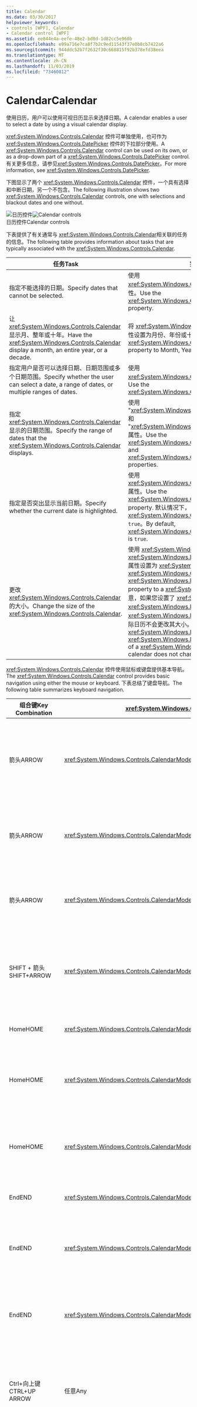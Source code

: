```yaml
---
title: Calendar
ms.date: 03/30/2017
helpviewer_keywords:
- controls [WPF], Calendar
- Calendar control [WPF]
ms.assetid: ee844e4a-eefe-48e2-bd0d-1d82cc5e960b
ms.openlocfilehash: e99a716e7ca8f7b2c9ed11543f37e0b8cb7422a6
ms.sourcegitcommit: 944ddc52b7f2632f30c668815f92b378efd38eea
ms.translationtype: MT
ms.contentlocale: zh-CN
ms.lasthandoff: 11/03/2019
ms.locfileid: "73460812"
---
```

# <a name="calendar"></a><span data-ttu-id="58522-102">Calendar</span><span class="sxs-lookup"><span data-stu-id="58522-102">Calendar</span></span>
<span data-ttu-id="58522-103">使用日历，用户可以使用可视日历显示来选择日期。</span><span class="sxs-lookup"><span data-stu-id="58522-103">A calendar enables a user to select a date by using a visual calendar display.</span></span>  
  
 <span data-ttu-id="58522-104"><xref:System.Windows.Controls.Calendar> 控件可单独使用，也可作为 <xref:System.Windows.Controls.DatePicker> 控件的下拉部分使用。</span><span class="sxs-lookup"><span data-stu-id="58522-104">A <xref:System.Windows.Controls.Calendar> control can be used on its own, or as a drop-down part of a <xref:System.Windows.Controls.DatePicker> control.</span></span> <span data-ttu-id="58522-105">有关更多信息，请参见<xref:System.Windows.Controls.DatePicker>。</span><span class="sxs-lookup"><span data-stu-id="58522-105">For more information, see <xref:System.Windows.Controls.DatePicker>.</span></span>  
  
 <span data-ttu-id="58522-106">下图显示了两个 <xref:System.Windows.Controls.Calendar> 控件，一个具有选择和中断日期，另一个不包含。</span><span class="sxs-lookup"><span data-stu-id="58522-106">The following illustration shows two <xref:System.Windows.Controls.Calendar> controls, one with selections and blackout dates and one without.</span></span>  
  
 <span data-ttu-id="58522-107">![日历控件](./media/ndp-calendarcontrols.png "NDP_CalendarControls")</span><span class="sxs-lookup"><span data-stu-id="58522-107">![Calendar controls](./media/ndp-calendarcontrols.png "NDP_CalendarControls")</span></span>  
<span data-ttu-id="58522-108">日历控件</span><span class="sxs-lookup"><span data-stu-id="58522-108">Calendar controls</span></span>  
  
 <span data-ttu-id="58522-109">下表提供了有关通常与 <xref:System.Windows.Controls.Calendar>相关联的任务的信息。</span><span class="sxs-lookup"><span data-stu-id="58522-109">The following table provides information about tasks that are typically associated with the <xref:System.Windows.Controls.Calendar>.</span></span>  
  
|<span data-ttu-id="58522-110">任务</span><span class="sxs-lookup"><span data-stu-id="58522-110">Task</span></span>|<span data-ttu-id="58522-111">实现</span><span class="sxs-lookup"><span data-stu-id="58522-111">Implementation</span></span>|  
|----------|--------------------|  
|<span data-ttu-id="58522-112">指定不能选择的日期。</span><span class="sxs-lookup"><span data-stu-id="58522-112">Specify dates that cannot be selected.</span></span>|<span data-ttu-id="58522-113">使用 <xref:System.Windows.Controls.Calendar.BlackoutDates%2A> 属性。</span><span class="sxs-lookup"><span data-stu-id="58522-113">Use the <xref:System.Windows.Controls.Calendar.BlackoutDates%2A> property.</span></span>|  
|<span data-ttu-id="58522-114">让 <xref:System.Windows.Controls.Calendar> 显示月、整年或十年。</span><span class="sxs-lookup"><span data-stu-id="58522-114">Have the <xref:System.Windows.Controls.Calendar> display a month, an entire year, or a decade.</span></span>|<span data-ttu-id="58522-115">将 <xref:System.Windows.Controls.Calendar.DisplayMode%2A> 属性设置为月份、年份或十年。</span><span class="sxs-lookup"><span data-stu-id="58522-115">Set the <xref:System.Windows.Controls.Calendar.DisplayMode%2A> property to Month, Year, or Decade.</span></span>|  
|<span data-ttu-id="58522-116">指定用户是否可以选择日期、日期范围或多个日期范围。</span><span class="sxs-lookup"><span data-stu-id="58522-116">Specify whether the user can select a date, a range of dates, or multiple ranges of dates.</span></span>|<span data-ttu-id="58522-117">使用 <xref:System.Windows.Controls.Calendar.SelectionMode%2A>。</span><span class="sxs-lookup"><span data-stu-id="58522-117">Use the <xref:System.Windows.Controls.Calendar.SelectionMode%2A>.</span></span>|  
|<span data-ttu-id="58522-118">指定 <xref:System.Windows.Controls.Calendar> 显示的日期范围。</span><span class="sxs-lookup"><span data-stu-id="58522-118">Specify the range of dates that the <xref:System.Windows.Controls.Calendar> displays.</span></span>|<span data-ttu-id="58522-119">使用 "<xref:System.Windows.Controls.Calendar.DisplayDateStart%2A>" 和 "<xref:System.Windows.Controls.Calendar.DisplayDateEnd%2A>" 属性。</span><span class="sxs-lookup"><span data-stu-id="58522-119">Use the <xref:System.Windows.Controls.Calendar.DisplayDateStart%2A> and <xref:System.Windows.Controls.Calendar.DisplayDateEnd%2A> properties.</span></span>|  
|<span data-ttu-id="58522-120">指定是否突出显示当前日期。</span><span class="sxs-lookup"><span data-stu-id="58522-120">Specify whether the current date is highlighted.</span></span>|<span data-ttu-id="58522-121">使用 <xref:System.Windows.Controls.Calendar.IsTodayHighlighted%2A> 属性。</span><span class="sxs-lookup"><span data-stu-id="58522-121">Use the <xref:System.Windows.Controls.Calendar.IsTodayHighlighted%2A> property.</span></span> <span data-ttu-id="58522-122">默认情况下，<xref:System.Windows.Controls.Calendar.IsTodayHighlighted%2A> `true`。</span><span class="sxs-lookup"><span data-stu-id="58522-122">By default, <xref:System.Windows.Controls.Calendar.IsTodayHighlighted%2A> is `true`.</span></span>|  
|<span data-ttu-id="58522-123">更改 <xref:System.Windows.Controls.Calendar>的大小。</span><span class="sxs-lookup"><span data-stu-id="58522-123">Change the size of the <xref:System.Windows.Controls.Calendar>.</span></span>|<span data-ttu-id="58522-124">使用 <xref:System.Windows.Controls.Viewbox> 或将 <xref:System.Windows.FrameworkElement.LayoutTransform%2A> 属性设置为 <xref:System.Windows.Media.ScaleTransform>。</span><span class="sxs-lookup"><span data-stu-id="58522-124">Use a <xref:System.Windows.Controls.Viewbox> or set the <xref:System.Windows.FrameworkElement.LayoutTransform%2A> property to a <xref:System.Windows.Media.ScaleTransform>.</span></span> <span data-ttu-id="58522-125">请注意，如果您设置了 <xref:System.Windows.Controls.Calendar>的 <xref:System.Windows.FrameworkElement.Width%2A> 和 <xref:System.Windows.FrameworkElement.Height%2A> 属性，则实际日历不会更改其大小。</span><span class="sxs-lookup"><span data-stu-id="58522-125">Note that if you set the <xref:System.Windows.FrameworkElement.Width%2A> and <xref:System.Windows.FrameworkElement.Height%2A> properties of a <xref:System.Windows.Controls.Calendar>, the actual calendar does not change its size.</span></span>|  
  
 <span data-ttu-id="58522-126"><xref:System.Windows.Controls.Calendar> 控件使用鼠标或键盘提供基本导航。</span><span class="sxs-lookup"><span data-stu-id="58522-126">The <xref:System.Windows.Controls.Calendar> control provides basic navigation using either the mouse or keyboard.</span></span> <span data-ttu-id="58522-127">下表总结了键盘导航。</span><span class="sxs-lookup"><span data-stu-id="58522-127">The following table summarizes keyboard navigation.</span></span>  
  
|<span data-ttu-id="58522-128">组合键</span><span class="sxs-lookup"><span data-stu-id="58522-128">Key Combination</span></span>|<xref:System.Windows.Controls.Calendar.DisplayMode%2A>|<span data-ttu-id="58522-129">操作</span><span class="sxs-lookup"><span data-stu-id="58522-129">Action</span></span>|  
|---------------------|-----------------------------------------------------------------------------------------------------------------------------------------------------------|------------|  
|<span data-ttu-id="58522-130">箭头</span><span class="sxs-lookup"><span data-stu-id="58522-130">ARROW</span></span>|<xref:System.Windows.Controls.CalendarMode.Month>|<span data-ttu-id="58522-131">如果 <xref:System.Windows.Controls.Calendar.SelectionMode%2A> 属性未设置为 <xref:System.Windows.Controls.CalendarSelectionMode.None>，则更改 <xref:System.Windows.Controls.Calendar.SelectedDate%2A> 属性。</span><span class="sxs-lookup"><span data-stu-id="58522-131">Changes the <xref:System.Windows.Controls.Calendar.SelectedDate%2A> property if the <xref:System.Windows.Controls.Calendar.SelectionMode%2A> property is not set to <xref:System.Windows.Controls.CalendarSelectionMode.None>.</span></span>|  
|<span data-ttu-id="58522-132">箭头</span><span class="sxs-lookup"><span data-stu-id="58522-132">ARROW</span></span>|<xref:System.Windows.Controls.CalendarMode.Year>|<span data-ttu-id="58522-133">更改 <xref:System.Windows.Controls.Calendar.DisplayDate%2A> 属性的月份。</span><span class="sxs-lookup"><span data-stu-id="58522-133">Changes the month of the <xref:System.Windows.Controls.Calendar.DisplayDate%2A> property.</span></span> <span data-ttu-id="58522-134">请注意，<xref:System.Windows.Controls.Calendar.SelectedDate%2A> 不会发生更改。</span><span class="sxs-lookup"><span data-stu-id="58522-134">Note that the <xref:System.Windows.Controls.Calendar.SelectedDate%2A> does not change.</span></span>|  
|<span data-ttu-id="58522-135">箭头</span><span class="sxs-lookup"><span data-stu-id="58522-135">ARROW</span></span>|<xref:System.Windows.Controls.CalendarMode.Decade>|<span data-ttu-id="58522-136">更改 <xref:System.Windows.Controls.Calendar.DisplayDate%2A>的年份。</span><span class="sxs-lookup"><span data-stu-id="58522-136">Changes the year of the <xref:System.Windows.Controls.Calendar.DisplayDate%2A>.</span></span> <span data-ttu-id="58522-137">请注意，<xref:System.Windows.Controls.Calendar.SelectedDate%2A> 不会发生更改。</span><span class="sxs-lookup"><span data-stu-id="58522-137">Note that the <xref:System.Windows.Controls.Calendar.SelectedDate%2A> does not change.</span></span>|  
|<span data-ttu-id="58522-138">SHIFT + 箭头</span><span class="sxs-lookup"><span data-stu-id="58522-138">SHIFT+ARROW</span></span>|<xref:System.Windows.Controls.CalendarMode.Month>|<span data-ttu-id="58522-139">如果 <xref:System.Windows.Controls.Calendar.SelectionMode%2A> 未设置为 <xref:System.Windows.Controls.CalendarSelectionMode.SingleDate> 或 <xref:System.Windows.Controls.CalendarSelectionMode.None>，将扩展选定日期的范围。</span><span class="sxs-lookup"><span data-stu-id="58522-139">If <xref:System.Windows.Controls.Calendar.SelectionMode%2A> is not set to <xref:System.Windows.Controls.CalendarSelectionMode.SingleDate> or <xref:System.Windows.Controls.CalendarSelectionMode.None>, extends the range of selected dates.</span></span>|  
|<span data-ttu-id="58522-140">Home</span><span class="sxs-lookup"><span data-stu-id="58522-140">HOME</span></span>|<xref:System.Windows.Controls.CalendarMode.Month>|<span data-ttu-id="58522-141">将 <xref:System.Windows.Controls.Calendar.SelectedDate%2A> 更改为当月的第一天。</span><span class="sxs-lookup"><span data-stu-id="58522-141">Changes the <xref:System.Windows.Controls.Calendar.SelectedDate%2A> to the first day of the current month.</span></span>|  
|<span data-ttu-id="58522-142">Home</span><span class="sxs-lookup"><span data-stu-id="58522-142">HOME</span></span>|<xref:System.Windows.Controls.CalendarMode.Year>|<span data-ttu-id="58522-143">将 <xref:System.Windows.Controls.Calendar.DisplayDate%2A> 的月份更改为一年中的第一个月。</span><span class="sxs-lookup"><span data-stu-id="58522-143">Changes the month of the <xref:System.Windows.Controls.Calendar.DisplayDate%2A> to the first month of the year.</span></span> <span data-ttu-id="58522-144"><xref:System.Windows.Controls.Calendar.SelectedDate%2A> 不会更改。</span><span class="sxs-lookup"><span data-stu-id="58522-144">The <xref:System.Windows.Controls.Calendar.SelectedDate%2A> does not change.</span></span>|  
|<span data-ttu-id="58522-145">Home</span><span class="sxs-lookup"><span data-stu-id="58522-145">HOME</span></span>|<xref:System.Windows.Controls.CalendarMode.Decade>|<span data-ttu-id="58522-146">将 <xref:System.Windows.Controls.Calendar.DisplayDate%2A> 的年份更改为十年的第一年。</span><span class="sxs-lookup"><span data-stu-id="58522-146">Changes the year of the <xref:System.Windows.Controls.Calendar.DisplayDate%2A> to the first year of the decade.</span></span> <span data-ttu-id="58522-147"><xref:System.Windows.Controls.Calendar.SelectedDate%2A> 不会更改。</span><span class="sxs-lookup"><span data-stu-id="58522-147">The <xref:System.Windows.Controls.Calendar.SelectedDate%2A> does not change.</span></span>|  
|<span data-ttu-id="58522-148">End</span><span class="sxs-lookup"><span data-stu-id="58522-148">END</span></span>|<xref:System.Windows.Controls.CalendarMode.Month>|<span data-ttu-id="58522-149">将 <xref:System.Windows.Controls.Calendar.SelectedDate%2A> 更改为当月的最后一天。</span><span class="sxs-lookup"><span data-stu-id="58522-149">Changes the <xref:System.Windows.Controls.Calendar.SelectedDate%2A> to the last day of the current month.</span></span>|  
|<span data-ttu-id="58522-150">End</span><span class="sxs-lookup"><span data-stu-id="58522-150">END</span></span>|<xref:System.Windows.Controls.CalendarMode.Year>|<span data-ttu-id="58522-151">将 <xref:System.Windows.Controls.Calendar.DisplayDate%2A> 中的月份更改为一年中的最后一个月。</span><span class="sxs-lookup"><span data-stu-id="58522-151">Changes the month of the <xref:System.Windows.Controls.Calendar.DisplayDate%2A> to the last month of the year.</span></span> <span data-ttu-id="58522-152"><xref:System.Windows.Controls.Calendar.SelectedDate%2A> 不会更改。</span><span class="sxs-lookup"><span data-stu-id="58522-152">The <xref:System.Windows.Controls.Calendar.SelectedDate%2A> does not change.</span></span>|  
|<span data-ttu-id="58522-153">End</span><span class="sxs-lookup"><span data-stu-id="58522-153">END</span></span>|<xref:System.Windows.Controls.CalendarMode.Decade>|<span data-ttu-id="58522-154">将 <xref:System.Windows.Controls.Calendar.DisplayDate%2A> 的年份更改为十年的最后一年。</span><span class="sxs-lookup"><span data-stu-id="58522-154">Changes the year of the <xref:System.Windows.Controls.Calendar.DisplayDate%2A> to the last year of the decade.</span></span> <span data-ttu-id="58522-155"><xref:System.Windows.Controls.Calendar.SelectedDate%2A> 不会更改。</span><span class="sxs-lookup"><span data-stu-id="58522-155">The <xref:System.Windows.Controls.Calendar.SelectedDate%2A> does not change.</span></span>|  
|<span data-ttu-id="58522-156">Ctrl+向上键</span><span class="sxs-lookup"><span data-stu-id="58522-156">CTRL+UP ARROW</span></span>|<span data-ttu-id="58522-157">任意</span><span class="sxs-lookup"><span data-stu-id="58522-157">Any</span></span>|<span data-ttu-id="58522-158">切换到下一个更大的 <xref:System.Windows.Controls.Calendar.DisplayMode%2A>。</span><span class="sxs-lookup"><span data-stu-id="58522-158">Switches to the next larger <xref:System.Windows.Controls.Calendar.DisplayMode%2A>.</span></span> <span data-ttu-id="58522-159">如果 <xref:System.Windows.Controls.Calendar.DisplayMode%2A> 已 <xref:System.Windows.Controls.CalendarMode.Decade>，则不执行任何操作。</span><span class="sxs-lookup"><span data-stu-id="58522-159">If <xref:System.Windows.Controls.Calendar.DisplayMode%2A> is already <xref:System.Windows.Controls.CalendarMode.Decade>, no action.</span></span>|  
|<span data-ttu-id="58522-160">Ctrl+向下键</span><span class="sxs-lookup"><span data-stu-id="58522-160">CTRL+DOWN ARROW</span></span>|<span data-ttu-id="58522-161">任意</span><span class="sxs-lookup"><span data-stu-id="58522-161">Any</span></span>|<span data-ttu-id="58522-162">切换到下一个较小的 <xref:System.Windows.Controls.Calendar.DisplayMode%2A>。</span><span class="sxs-lookup"><span data-stu-id="58522-162">Switches to the next smaller <xref:System.Windows.Controls.Calendar.DisplayMode%2A>.</span></span> <span data-ttu-id="58522-163">如果 <xref:System.Windows.Controls.Calendar.DisplayMode%2A> 已 <xref:System.Windows.Controls.CalendarMode.Month>，则不执行任何操作。</span><span class="sxs-lookup"><span data-stu-id="58522-163">If <xref:System.Windows.Controls.Calendar.DisplayMode%2A> is already <xref:System.Windows.Controls.CalendarMode.Month>, no action.</span></span>|  
|<span data-ttu-id="58522-164">空格键或 ENTER</span><span class="sxs-lookup"><span data-stu-id="58522-164">SPACEBAR or ENTER</span></span>|<span data-ttu-id="58522-165"><xref:System.Windows.Controls.CalendarMode.Year> 或 <xref:System.Windows.Controls.CalendarMode.Decade></span><span class="sxs-lookup"><span data-stu-id="58522-165"><xref:System.Windows.Controls.CalendarMode.Year> or <xref:System.Windows.Controls.CalendarMode.Decade></span></span>|<span data-ttu-id="58522-166">将 <xref:System.Windows.Controls.Calendar.DisplayMode%2A> 切换到焦点项表示的 <xref:System.Windows.Controls.CalendarMode.Month> 或 <xref:System.Windows.Controls.CalendarMode.Year>。</span><span class="sxs-lookup"><span data-stu-id="58522-166">Switches <xref:System.Windows.Controls.Calendar.DisplayMode%2A> to the <xref:System.Windows.Controls.CalendarMode.Month> or <xref:System.Windows.Controls.CalendarMode.Year> represented by focused item.</span></span>|  
  
## <a name="see-also"></a><span data-ttu-id="58522-167">请参阅</span><span class="sxs-lookup"><span data-stu-id="58522-167">See also</span></span>

- [<span data-ttu-id="58522-168">控件</span><span class="sxs-lookup"><span data-stu-id="58522-168">Controls</span></span>](index.md)
- [<span data-ttu-id="58522-169">样式设置和模板化</span><span class="sxs-lookup"><span data-stu-id="58522-169">Styling and Templating</span></span>](../../../desktop-wpf/fundamentals/styles-templates-overview.md)
